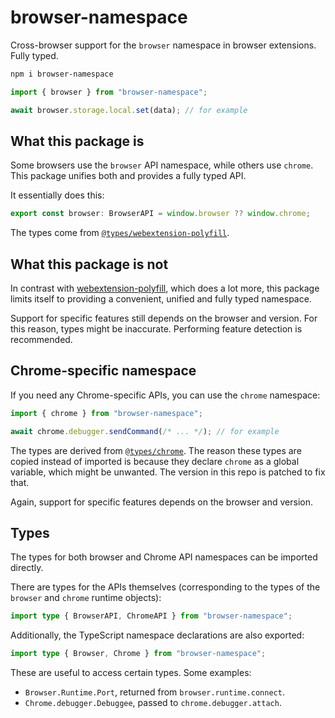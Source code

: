 # browser-namespace

Cross-browser support for the `browser` namespace in browser extensions. Fully typed.

```bash
npm i browser-namespace
```

```ts
import { browser } from "browser-namespace";

await browser.storage.local.set(data); // for example
```

## What this package is

Some browsers use the `browser` API namespace, while others use `chrome`. This package unifies both and provides a fully typed API.

It essentially does this:

```ts
export const browser: BrowserAPI = window.browser ?? window.chrome;
```

The types come from [`@types/webextension-polyfill`](https://www.npmjs.com/package/@types/webextension-polyfill).

## What this package is not

In contrast with [webextension-polyfill](https://github.com/mozilla/webextension-polyfill), which does a lot more, this package limits itself to providing a convenient, unified and fully typed namespace.

Support for specific features still depends on the browser and version. For this reason, types might be inaccurate. Performing feature detection is recommended.

## Chrome-specific namespace

If you need any Chrome-specific APIs, you can use the `chrome` namespace:

```ts
import { chrome } from "browser-namespace";

await chrome.debugger.sendCommand(/* ... */); // for example
```

The types are derived from [`@types/chrome`](https://www.npmjs.com/package/@types/chrome). The reason these types are copied instead of imported is because they declare `chrome` as a global variable, which might be unwanted. The version in this repo is patched to fix that.

Again, support for specific features depends on the browser and version.

## Types

The types for both browser and Chrome API namespaces can be imported directly.

There are types for the APIs themselves (corresponding to the types of the `browser` and `chrome` runtime objects):

```ts
import type { BrowserAPI, ChromeAPI } from "browser-namespace";
```

Additionally, the TypeScript namespace declarations are also exported:

```ts
import type { Browser, Chrome } from "browser-namespace";
```

These are useful to access certain types. Some examples:

- `Browser.Runtime.Port`, returned from `browser.runtime.connect`.
- `Chrome.debugger.Debuggee`, passed to `chrome.debugger.attach`.
